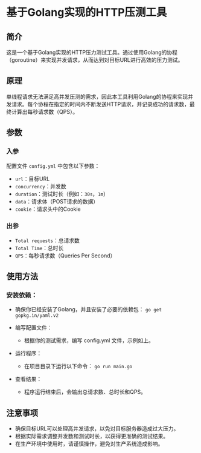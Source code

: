 # 基于Golang实现的HTTP压测工具

## 简介
这是一个基于Golang实现的HTTP压力测试工具。通过使用Golang的协程（goroutine）来实现并发请求，从而达到对目标URL进行高效的压力测试。

## 原理
单线程请求无法满足高并发压测的需求，因此本工具利用Golang的协程来实现并发请求。每个协程在指定的时间内不断发送HTTP请求，并记录成功的请求数，最终计算出每秒请求数（QPS）。

## 参数
### 入参
配置文件 `config.yml` 中包含以下参数：
- `url`：目标URL
- `concurrency`：并发数
- `duration`：测试时长（例如：`30s`，`1m`）
- `data`：请求体（POST请求的数据）
- `cookie`：请求头中的Cookie

### 出参
- `Total requests`：总请求数
- `Total Time`：总时长
- `QPS`：每秒请求数（Queries Per Second）

## 使用方法
### 安装依赖：
- 确保你已经安装了Golang，并且安装了必要的依赖包：
``go get gopkg.in/yaml.v2``

- 编写配置文件：
    - 根据你的测试需求，编写 config.yml 文件，示例如上。

- 运行程序：
    - 在项目目录下运行以下命令：
``go run main.go``

- 查看结果：
    - 程序运行结束后，会输出总请求数、总时长和QPS。


## 注意事项
- 确保目标URL可以处理高并发请求，以免对目标服务器造成过大压力。
- 根据实际需求调整并发数和测试时长，以获得更准确的测试结果。
- 在生产环境中使用时，请谨慎操作，避免对生产系统造成影响。
